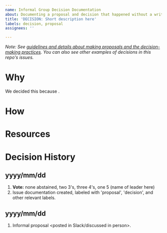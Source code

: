 ```yaml
---
name: Informal Group Decision Documentation
about: Documenting a proposal and decision that happened without a written proposal.
title: 'DECISION: Short description here'
labels: decision, proposal
assignees: ''

---
```


<!-- Title should look like this: DECISION: Short description of decision -->
<!-- This is just like a formal written proposal, except the proposal part was never written -->

_Note: See [guidelines and details about making proposals and the decision-making practices](https://github.com/plocket/cfb-hacking-project-management/issues/1). You can also see other examples of decisions in this repo's issues._

# Why

We decided this because <!-- your reason here -->.

# How

<!-- Fill in your chosen action in detail. -->

# Resources

<!-- Any useful links go here -->

# Decision History
<!-- Write the most recent activity first, like a twitter timeline -->
## yyyy/mm/dd
1. **Vote:** none abstained, two 3's, three 4's, one 5 (name of leader here) <!-- example vote -->
1. Issue documentation created, labeled with 'proposal', 'decision', and other relevant labels.

## yyyy/mm/dd
1. Informal proposal <posted in Slack/discussed in person>.
